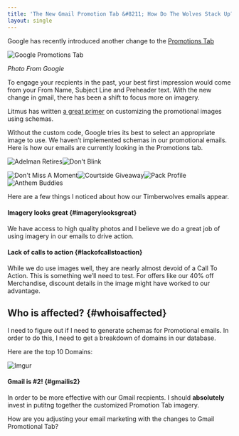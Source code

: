 ```yaml
---
title: 'The New Gmail Promotion Tab &#8211; How Do The Wolves Stack Up?'
layout: single
---
```

Google has recently introduced another change to the [Promotions Tab](http://gmailblog.blogspot.com/2014/03/a-new-more-visual-way-to-view-your.html)

 ![Google Promotions Tab](http://4.bp.blogspot.com/-99_xw5g1KII/UzDLuqeiT5I/AAAAAAAABPk/eRtod4cCqkQ/s1600/Field_Trial.gif)
  
_Photo From Google_

To engage your recpients in the past, your best first impression would come from your From Name, Subject Line and Preheader text. With the new change in gmail, there has been a shift to focus more on imagery.

Litmus has written [a great primer](https://litmus.com/blog/gmail-does-it-again-the-new-visual-promotions-tab) on customizing the promotional images using schemas.

Without the custom code, Google tries its best to select an appropriate image to use. We haven&#8217;t implemented schemas in our promotional emails. Here is how our emails are currently looking in the Promotions tab.

![Adelman Retires](http://i.imgur.com/tgobETV.png)![Don't Blink](http://i.imgur.com/hlnl65m.png)
  
![Don't Miss A Moment](http://i.imgur.com/CswntfH.png)![Courtside Giveaway](http://i.imgur.com/YzqNLby.png)![Pack Profile](http://i.imgur.com/X6WLmgm.png)![Anthem Buddies](http://i.imgur.com/UN1hSAf.png)

Here are a few things I noticed about how our Timberwolves emails appear.

#### Imagery looks great {#imagerylooksgreat}

We have access to high quality photos and I believe we do a great job of using imagery in our emails to drive action.

#### Lack of calls to action {#lackofcallstoaction}

While we do use images well, they are nearly almost devoid of a Call To Action. This is something we&#8217;ll need to test. For offers like our 40% off Merchandise, discount details in the image might have worked to our advantage.

## Who is affected? {#whoisaffected}

I need to figure out if I need to generate schemas for Promotional emails. In order to do this, I need to get a breakdown of domains in our database.

Here are the top 10 Domains: 
  
![Imgur](http://i.imgur.com/pQHxqW0.png)

#### Gmail is #2! {#gmailis2}

In order to be more effective with our Gmail recpients. I should **absolutely** invest in putitng together the customized Promotion Tab imagery.

How are you adjusting your email marketing with the changes to Gmail Promotional Tab?